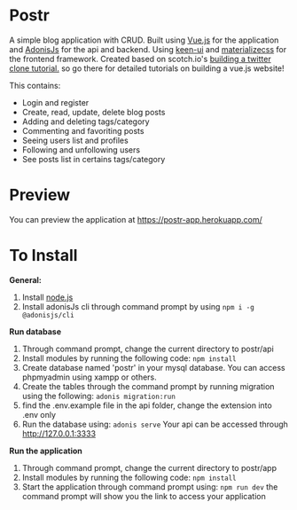 
# Postr

A simple blog application with CRUD. Built using [Vue.js](https://vuejs.org/) for the application and [AdonisJs](https://adonisjs.com/) for the api and backend. Using [keen-ui](https://josephuspaye.github.io/Keen-UI) and [materializecss](https://materializecss.com) for the frontend framework. Created based on scotch.io's [building a twitter clone tutorial.](https://scotch.io/courses/build-a-twitter-clone-with-adonis-and-vue) so go there for detailed tutorials on building a vue.js website!

This contains:
- Login and register
 - Create, read, update, delete blog posts
 - Adding and deleting tags/category
 - Commenting and favoriting posts
 - Seeing users list and profiles
 - Following and unfollowing users
 - See posts list in certains tags/category

# Preview
You can preview the application at https://postr-app.herokuapp.com/

# To Install
**General:**
 1. Install [node.js](https://nodejs.org/en/)
 2. Install adonisJs cli through command prompt by using 
 ````npm i -g @adonisjs/cli````

**Run database**

 1. Through command prompt, change the current directory to postr/api
 2. Install modules by running the following code:
 ````npm install````
 3. Create database named 'postr' in your mysql database. You can access phpmyadmin using xampp or others.
 4. Create the tables through the command prompt by running migration using the following:
````adonis migration:run````
5. find the .env.example file in the api folder, change the extension into .env only
5. Run the database using: ````adonis serve````
Your api can be accessed through http://127.0.0.1:3333

**Run  the application**
 1. Through command prompt, change the current directory to postr/app
 2. Install modules by running the following code:
 ````npm install````
 3. Start the application through command prompt using:
 ````npm run dev````
 the command prompt will show you the link to access your application
